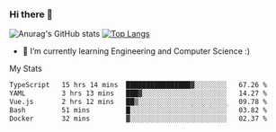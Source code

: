 ### Hi there 👋

![Anurag's GitHub stats](https://github-readme-stats.vercel.app/api?username=MatteoIorio11&show_icons=true&theme=dark) 
[![Top Langs](https://github-readme-stats.vercel.app/api/top-langs/?username=MatteoIorio11&theme=dark)](https://github.com/MatteoIorio11/github-readme-stats)

- 🌱 I’m currently learning Engineering and Computer Science :)

<!--
**MatteoIorio11/MatteoIorio11** is a ✨ _special_ ✨ repository because its `README.md` (this file) appears on your GitHub profile.

Here are some ideas to get you started:

- 🔭 I’m currently working on ...
- 🌱 I’m currently learning ...
- 👯 I’m looking to collaborate on ...
- 🤔 I’m looking for help with ...
- 💬 Ask me about ...
- 📫 How to reach me: ...
- 😄 Pronouns: ...
- ⚡ Fun fact: ...
-->
My Stats
<!--START_SECTION:waka-->

```txt
TypeScript   15 hrs 14 mins  ████████████████▓░░░░░░░░   67.26 %
YAML         3 hrs 13 mins   ███▓░░░░░░░░░░░░░░░░░░░░░   14.27 %
Vue.js       2 hrs 12 mins   ██▒░░░░░░░░░░░░░░░░░░░░░░   09.78 %
Bash         51 mins         █░░░░░░░░░░░░░░░░░░░░░░░░   03.82 %
Docker       32 mins         ▓░░░░░░░░░░░░░░░░░░░░░░░░   02.37 %
```

<!--END_SECTION:waka-->
